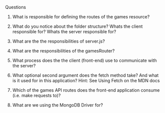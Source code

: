 Questions

1. What is responsible for defining the routes of the games resource?

<!-- The createRouter function within the create_router.js file is responsible. This file shows a template for all restful routes and actions.  -->

2. What do you notice about the folder structure? Whats the client responsible for? Whats the server responsible for?

<!-- 
Client:
The client is responsible for defining and holding all of the components and containers. 

Server:
The server holds the seed data as well as the router which defines the restful routes. It also contains the server.js file which creates the express server and tells it which port to listen to and what to return when it receives any request.

 -->

3. What are the the responsibilities of server.js?

<!-- It creates the express server and tells it which port to listen to and what to return when it receives any request. It also connects to the front end to the Mongo DB -->

4. What are the responsibilities of the gamesRouter?

<!-- The gamesRouter is a new router created and being passed the gamesCollection (after being pulled from the DB). 

It handles the restful routes using a copy of the router template, specifially for the games. -->

5. What process does the the client (front-end) use to communicate with the server?

<!-- 
The client uses the restful routes (post, put, delete and get) to communicate with the server and database. It sends a request for information to be returned, changed, deleted in the database and receives a response accordingly.
-->


6. What optional second argument does the fetch method take? And what is it used for in this application? Hint: See Using Fetch on the MDN docs

<!-- Second argument is an init options object. This allows you to customise and configure the request that is being made (eg. method, body, headers) -->

7. Which of the games API routes does the front-end application consume (i.e. make requests to)?

<!-- 
All except the second get and the put. 
  -->


8. What are we using the MongoDB Driver for?

<!-- This is used to pass information from the server to the Mongo database. -->